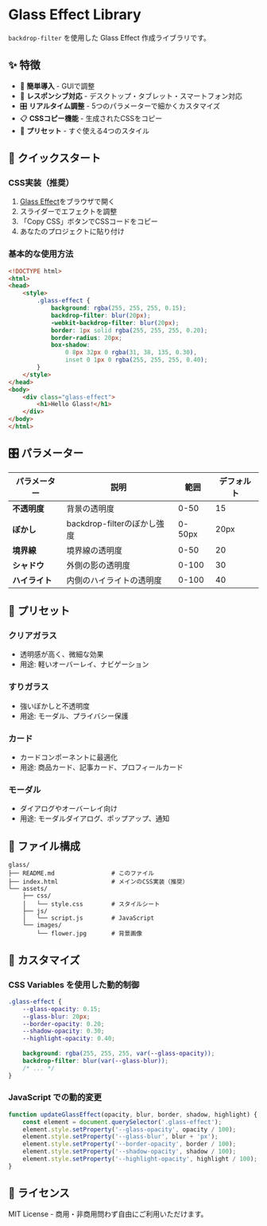 # Glass Effect Library

`backdrop-filter` を使用した Glass Effect 作成ライブラリです。

## ✨ 特徴

- 🎯 **簡単導入** - GUIで調整
- 📱 **レスポンシブ対応** - デスクトップ・タブレット・スマートフォン対応
- 🎛️ **リアルタイム調整** - 5つのパラメーターで細かくカスタマイズ
- 📋 **CSSコピー機能** - 生成されたCSSをコピー
- 🎨 **プリセット** - すぐ使える4つのスタイル

## 🚀 クイックスタート

### CSS実装（推奨）

1. [Glass Effect](https://hiroghap1.github.io/css-glass-effect/)をブラウザで開く
2. スライダーでエフェクトを調整
3. 「Copy CSS」ボタンでCSSコードをコピー
4. あなたのプロジェクトに貼り付け

### 基本的な使用方法

```html
<!DOCTYPE html>
<html>
<head>
    <style>
        .glass-effect {
            background: rgba(255, 255, 255, 0.15);
            backdrop-filter: blur(20px);
            -webkit-backdrop-filter: blur(20px);
            border: 1px solid rgba(255, 255, 255, 0.20);
            border-radius: 20px;
            box-shadow: 
                0 8px 32px 0 rgba(31, 38, 135, 0.30),
                inset 0 1px 0 rgba(255, 255, 255, 0.40);
        }
    </style>
</head>
<body>
    <div class="glass-effect">
        <h1>Hello Glass!</h1>
    </div>
</body>
</html>
```

## 🎛️ パラメーター

| パラメーター | 説明 | 範囲 | デフォルト |
|------------|------|------|-----------|
| **不透明度** | 背景の透明度 | 0-50 | 15 |
| **ぼかし** | backdrop-filterのぼかし強度 | 0-50px | 20px |
| **境界線** | 境界線の透明度 | 0-50 | 20 |
| **シャドウ** | 外側の影の透明度 | 0-100 | 30 |
| **ハイライト** | 内側のハイライトの透明度 | 0-100 | 40 |

## 🎨 プリセット

### クリアガラス
- 透明感が高く、微細な効果
- 用途: 軽いオーバーレイ、ナビゲーション

### すりガラス  
- 強いぼかしと不透明度
- 用途: モーダル、プライバシー保護

### カード
- カードコンポーネントに最適化
- 用途: 商品カード、記事カード、プロフィールカード

### モーダル
- ダイアログやオーバーレイ向け
- 用途: モーダルダイアログ、ポップアップ、通知

## 📁 ファイル構成

```
glass/
├── README.md                # このファイル
├── index.html               # メインのCSS実装（推奨）
└── assets/
    ├── css/
    │   └── style.css        # スタイルシート
    ├── js/
    │   └── script.js        # JavaScript
    └── images/
        └── flower.jpg       # 背景画像
```

## 🔧 カスタマイズ

### CSS Variables を使用した動的制御

```css
.glass-effect {
    --glass-opacity: 0.15;
    --glass-blur: 20px;
    --border-opacity: 0.20;
    --shadow-opacity: 0.30;
    --highlight-opacity: 0.40;
    
    background: rgba(255, 255, 255, var(--glass-opacity));
    backdrop-filter: blur(var(--glass-blur));
    /* ... */
}
```

### JavaScript での動的変更

```javascript
function updateGlassEffect(opacity, blur, border, shadow, highlight) {
    const element = document.querySelector('.glass-effect');
    element.style.setProperty('--glass-opacity', opacity / 100);
    element.style.setProperty('--glass-blur', blur + 'px');
    element.style.setProperty('--border-opacity', border / 100);
    element.style.setProperty('--shadow-opacity', shadow / 100);
    element.style.setProperty('--highlight-opacity', highlight / 100);
}
```

## 📄 ライセンス

MIT License - 商用・非商用問わず自由にご利用いただけます。
